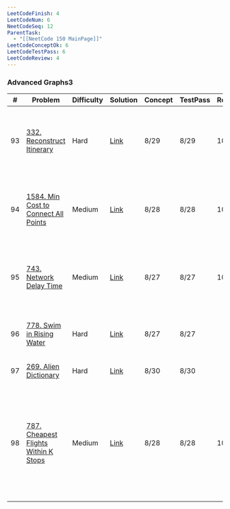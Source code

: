 ```yaml
---
LeetCodeFinish: 4
LeetCodeNum: 6
NeetCodeSeq: 12
ParentTask:
  - "[[NeetCode 150 MainPage]]"
LeetCodeConceptOk: 6
LeetCodeTestPass: 6
LeetCodeReview: 4
---
```


### Advanced Graphs3

| #   | Problem                                                                                                | Difficulty | Solution                                                              | Concept | TestPass | Review | Finish | Note                                                                                  |
| --- | ------------------------------------------------------------------------------------------------------ | ---------- | --------------------------------------------------------------------- | ------- | -------- | ------ | ------ | ------------------------------------------------------------------------------------- |
| 93  | [332. Reconstruct Itinerary](https://leetcode.com/problems/reconstruct-itinerary/)                     | Hard       | [Link](https://neetcode.io/solutions/reconstruct-itinerary)           | 8/29    | 8/29     | 10/22  | 10/22  | [[332. Reconstruct Itinerary - Main]] - **尤拉環，之後要再複習，容易忘記**                           |
| 94  | [1584. Min Cost to Connect All Points](https://leetcode.com/problems/min-cost-to-connect-all-points/)  | Medium     | [Link](https://neetcode.io/solutions/min-cost-to-connect-all-points)  | 8/28    | 8/28     | 10/21  | 10/21  | [[1584. Min Cost to Connect All Points - Main]] - *要再複習，搭配 heap*                      |
| 95  | [743. Network Delay Time](https://leetcode.com/problems/network-delay-time/)                           | Medium     | [Link](https://neetcode.io/solutions/network-delay-time)              | 8/27    | 8/27     | 10/22  | 10/22  | [[743. Network Delay Time - Main]] - *Dijkstra 基本題型，要再複習*                             |
| 96  | [778. Swim in Rising Water](https://leetcode.com/problems/swim-in-rising-water/)                       | Hard       | [Link](https://neetcode.io/solutions/swim-in-rising-water)            | 8/27    | 8/27     |        |        | [[778. Swim in Rising Water - Main]]                                                  |
| 97  | [269. Alien Dictionary](https://leetcode.com/problems/alien-dictionary/)                               | Hard       | [Link](https://neetcode.io/solutions/alien-dictionary)                | 8/30    | 8/30     |        |        | [[269. Alien Dictionary - Main]]                                                      |
| 98  | [787. Cheapest Flights Within K Stops](https://leetcode.com/problems/cheapest-flights-within-k-stops/) | Medium     | [Link](https://neetcode.io/solutions/cheapest-flights-within-k-stops) | 8/28    | 8/28     | 10/22  | 10/22  | [[787. Cheapest Flights Within K Stops - Main]] - **Dijkstra 變化型難題，很容易錯，邊界條件很多，要再複習** |
